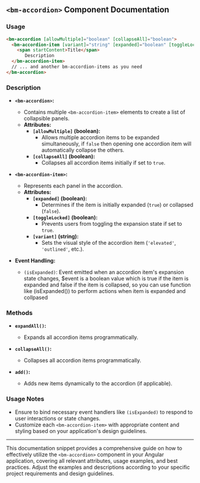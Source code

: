 
## `<bm-accordion>` Component Documentation

### Usage

   ```html
   <bm-accordion [allowMultiple]="boolean" [collapseAll]="boolean">
     <bm-accordion-item [variant]="string" [expanded]="boolean" [toggleLocked]="boolean" (isExpanded)="isExpan($event)">
       <span startContent>Title</span>
          Description
     </bm-accordion-item>
     // ... and another bm-accordion-items as you need  
   </bm-accordion>
   ```

### Description

- **`<bm-accordion>`:**
  - Contains multiple `<bm-accordion-item>` elements to create a list of collapsible panels.
  - **Attributes:**
    - **`[allowMultiple]` (boolean):**
      - Allows multiple accordion items to be expanded simultaneously, if `false` then opening one accordion item will automatically collapse the others.
    - **`[collapseAll]` (boolean):**
      - Collapses all accordion items initially if set to `true`.
    
- **`<bm-accordion-item>`:**
  - Represents each panel in the accordion.
  - **Attributes:**
    - **`[expanded]` (boolean):**
      - Determines if the item is initially expanded (`true`) or collapsed (`false`).
    - **`[toggleLocked]` (boolean):**
      - Prevents users from toggling the expansion state if set to `true`.
    - **`[variant]` (string):**
      - Sets the visual style of the accordion item (`'elevated'`, `'outlined'`, etc.).

- **Event Handling:**
  - `(isExpanded)`: Event emitted when an accordion item's expansion state changes, $event is a boolean value which is true if the item is expanded and false if the item is collapsed, so you can use function like (isExpanded()) to perform actions when item is expanded and collpased

### Methods

- **`expandAll()`:**
  - Expands all accordion items programmatically.
  
- **`collapseAll()`:**
  - Collapses all accordion items programmatically.
  
- **`add()`:**
  - Adds new items dynamically to the accordion (if applicable).

### Usage Notes

- Ensure to bind necessary event handlers like `(isExpanded)` to respond to user interactions or state changes.
- Customize each `<bm-accordion-item>` with appropriate content and styling based on your application's design guidelines.

---

This documentation snippet provides a comprehensive guide on how to effectively utilize the `<bm-accordion>` component in your Angular application, covering all relevant attributes, usage examples, and best practices. Adjust the examples and descriptions according to your specific project requirements and design guidelines.
